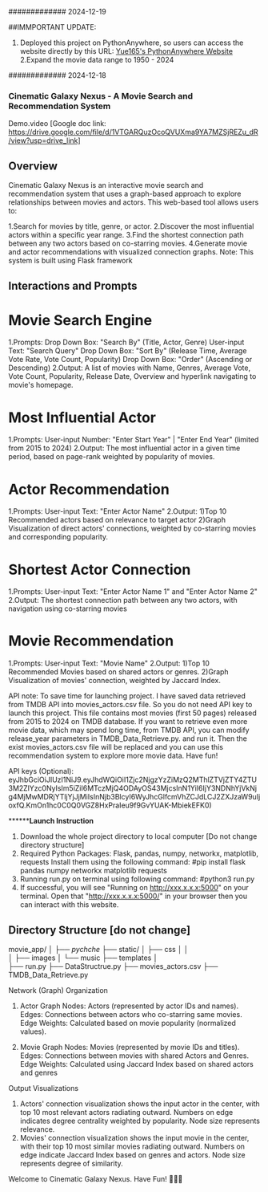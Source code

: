############# 2024-12-19

##IMMPORTANT UPDATE: 
1. Deployed this project on PythonAnywhere, so users can access the website directly by this URL:
[Yue165's PythonAnywhere Website](https://Yue165.pythonanywhere.com)
2.Expand the movie data range to 1950 - 2024

############# 2024-12-18
### Cinematic Galaxy Nexus - A Movie Search and Recommendation System
Demo.video [Google doc link: https://drive.google.com/file/d/1VTGARQuzOcoQVUXma9YA7MZSjREZu_dR/view?usp=drive_link]

## Overview
Cinematic Galaxy Nexus is an interactive movie search and recommendation system that uses a graph-based approach to explore relationships between movies and actors. This web-based tool allows users to:

1.Search for movies by title, genre, or actor.
2.Discover the most influential actors within a specific year range.
3.Find the shortest connection path between any two actors based on co-starring movies.
4.Generate movie and actor recommendations with visualized connection graphs.
Note: This system is built using Flask framework

## Interactions and Prompts

# Movie Search Engine
1.Prompts:
    Drop Down Box:   "Search By" (Title, Actor, Genre) 
    User-input Text: "Search Query"
    Drop Down Box:   "Sort By" (Release Time, Average Vote Rate, Vote Count, Popularity) 
    Drop Down Box:   "Order" (Ascending or Descending) 
2.Output:
    A list of movies with Name, Genres, Average Vote, Vote Count, Popularity, Release Date, Overview and hyperlink navigating to movie's homepage.

# Most Influential Actor
1.Prompts:
    User-input Number: "Enter Start Year" | "Enter End Year" (limited from 2015 to 2024)
2.Output:
    The most influential actor in a given time period, based on page-rank weighted by popularity of movies.

# Actor Recommendation
1.Prompts:
    User-input Text: "Enter Actor Name"
2.Output:
    1)Top 10 Recommended actors based on relevance to target actor
    2)Graph Visualization of direct actors' connections, weighted by co-starring movies and corresponding popularity.

# Shortest Actor Connection
1.Prompts:
    User-input Text: "Enter Actor Name 1" and "Enter Actor Name 2"
2.Output: 
    The shortest connection path between any two actors, with navigation using co-starring movies

# Movie Recommendation
1.Prompts:
    User-input Text: "Movie Name"
2.Output:
    1)Top 10 Recommended Movies based on shared actors or genres.
    2)Graph Visualization of movies' connection, weighted by Jaccard Index.

API note: To save time for launching project. I have saved data retrieved from TMDB API into movies_actors.csv file. So you do not need API key to launch this project.
This file contains most movies (first 50 pages) released from 2015 to 2024 on TMDB database. If you want to retrieve even more movie data, which may spend long time, from TMDB API, you can modify release_year parameters in TMDB_Data_Retrieve.py. and run it. Then the exist movies_actors.csv file will be replaced and you can use this recommendation system to explore more movie data. Have fun!

API keys (Optional): eyJhbGciOiJIUzI1NiJ9.eyJhdWQiOiI1Zjc2NjgzYzZiMzQ2MThlZTVjZTY4ZTU3M2ZlYzc0NyIsIm5iZiI6MTczMjQ4ODAyOS43MjcsInN1YiI6IjY3NDNhYjVkNjg4MjMwMDRjYTljYjJjMiIsInNjb3BlcyI6WyJhcGlfcmVhZCJdLCJ2ZXJzaW9uIjoxfQ.KmOn1hc0C0Q0VGZ8HxPraIeu9f9GvYUAK-MbiekEFK0)

******************************************Launch Instruction************************************
1. Download the whole project directory to local computer [Do not change directory structure]
2. Required Python Packages: Flask, pandas, numpy, networkx, matplotlib, requests
	Install them using the following command:
	#pip install flask pandas numpy networkx matplotlib requests
3. Running run.py on terminal using following command:
	#python3 run.py
4. If successful, you will see "Running on http://xxx.x.x.x:5000" on your terminal. Open that "http://xxx.x.x.x:5000/" in your browser then you can interact with this website.

## Directory Structure [do not change]

movie_app/
│
├── _pychche_
├── static/
│   ├── css
│   │   
│   ├── images
│   └── music
├── templates
│   
├── run.py
├── DataStructrue.py
├── movies_actors.csv
├── TMDB_Data_Retrieve.py



Network (Graph) Organization
1. Actor Graph
Nodes: Actors (represented by actor IDs and names).
Edges: Connections between actors who co-starring same movies.
Edge Weights: Calculated based on movie popularity (normalized values).

2. Movie Graph
Nodes: Movies (represented by movie IDs and titles).
Edges: Connections between movies with shared Actors and Genres.
Edge Weights: Calculated using Jaccard Index based on shared actors and genres

Output Visualizations
1. Actors' connection visualization shows the input actor in the center, with top 10 most relevant actors radiating outward.
Numbers on edge indicates degree centrality weighted by popularity. Node size represents relevance.
2. Movies' connection visualization shows the input movie in the center, with their top 10 most similar movies radiating outward. Numbers on edge indicate Jaccard Index based on genres and actors. Node size represents degree of similarity.


Welcome to Cinematic Galaxy Nexus. Have Fun! 🚀🚀🚀

